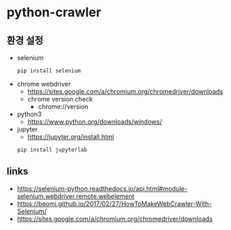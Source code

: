 # python-crawler

환경 설정
---
- selenium
  ```
  pip install selenium
  ```
- chrome webdriver
  - https://sites.google.com/a/chromium.org/chromedriver/downloads
  - chrome version check
    - chrome://version
- python3
  - https://www.python.org/downloads/windows/
- jupyter
  - https://jupyter.org/install.html
  ```
  pip install jupyterlab
  ```

## links
- https://selenium-python.readthedocs.io/api.html#module-selenium.webdriver.remote.webelement
- https://beomi.github.io/2017/02/27/HowToMakeWebCrawler-With-Selenium/
- https://sites.google.com/a/chromium.org/chromedriver/downloads
